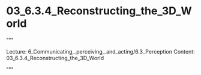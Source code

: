 # 03_6.3.4_Reconstructing_the_3D_World

"""

Lecture: 6_Communicating,_perceiving,_and_acting/6.3_Perception
Content: 03_6.3.4_Reconstructing_the_3D_World

"""

